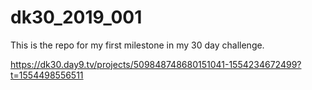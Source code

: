 # dk30_2019_001
This is the repo for my first milestone in my 30 day challenge. 

https://dk30.day9.tv/projects/509848748680151041-1554234672499?t=1554498556511
